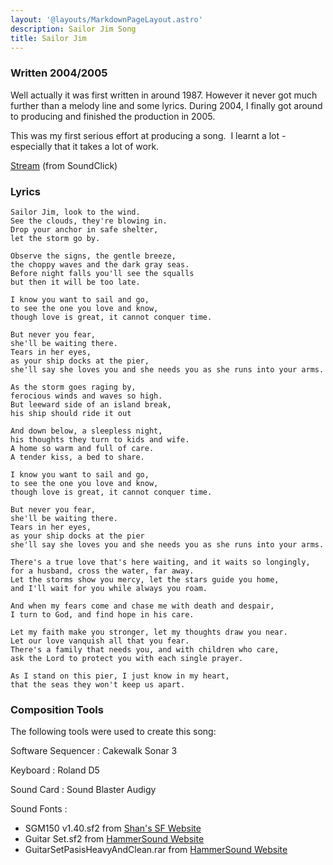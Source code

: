 ```yaml
---
layout: '@layouts/MarkdownPageLayout.astro'
description: Sailor Jim Song
title: Sailor Jim
---
```


### Written 2004/2005 

Well actually it was first written in around 1987. However it never got much further than a melody line and some lyrics. During 2004, I finally got around to producing and finished the production in 2005. 

This was my first serious effort at producing a song.  I learnt a lot - especially that it takes a lot of work.

[Stream](https://soundclick.com/share.cfm?id=2229519) (from SoundClick) 

### Lyrics

```
Sailor Jim, look to the wind. 
See the clouds, they're blowing in. 
Drop your anchor in safe shelter, 
let the storm go by. 
 
Observe the signs, the gentle breeze, 
the choppy waves and the dark gray seas. 
Before night falls you'll see the squalls 
but then it will be too late. 
 
I know you want to sail and go, 
to see the one you love and know, 
though love is great, it cannot conquer time. 
 
But never you fear, 
she'll be waiting there. 
Tears in her eyes, 
as your ship docks at the pier, 
she'll say she loves you and she needs you as she runs into your arms. 
 
As the storm goes raging by, 
ferocious winds and waves so high. 
But leeward side of an island break, 
his ship should ride it out 
 
And down below, a sleepless night, 
his thoughts they turn to kids and wife. 
A home so warm and full of care. 
A tender kiss, a bed to share. 
 
I know you want to sail and go, 
to see the one you love and know, 
though love is great, it cannot conquer time. 
 
But never you fear, 
she'll be waiting there. 
Tears in her eyes, 
as your ship docks at the pier 
she'll say she loves you and she needs you as she runs into your arms. 
 
There's a true love that's here waiting, and it waits so longingly,  
for a husband, cross the water, far away. 
Let the storms show you mercy, let the stars guide you home,  
and I'll wait for you while always you roam. 
 
And when my fears come and chase me with death and despair,  
I turn to God, and find hope in his care. 
 
Let my faith make you stronger, let my thoughts draw you near. 
Let our love vanquish all that you fear. 
There's a family that needs you, and with children who care,  
ask the Lord to protect you with each single prayer. 
 
As I stand on this pier, I just know in my heart, 
that the seas they won't keep us apart. 
```

### Composition Tools

The following tools were used to create this song:

Software Sequencer 
: Cakewalk Sonar 3

Keyboard
: Roland D5

Sound Card
: Sound Blaster Audigy

Sound Fonts
: 
* SGM150 v1.40.sf2 from [Shan's SF Website](http://www.geocities.jp/shansoundfont/)
* Guitar Set.sf2 from [HammerSound Website](http://www.hammersound.net/)
* GuitarSetPasisHeavyAndClean.rar from [HammerSound Website](http://www.hammersound.net/)
